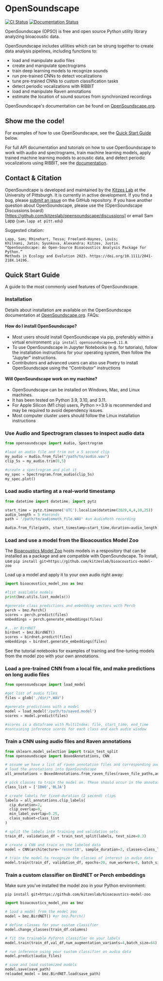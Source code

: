 # OpenSoundscape

[![CI Status](https://github.com/kitzeslab/opensoundscape/workflows/CI/badge.svg)](https://github.com/kitzeslab/opensoundscape/actions?query=workflow%3ACI)
[![Documentation Status](https://readthedocs.org/projects/opensoundscape/badge/?version=latest)](http://opensoundscape.org/en/latest/?badge=latest)

OpenSoundscape (OPSO) is free and open source Python utility library analyzing bioacoustic data. 

OpenSoundscape includes utilities which can be strung together to create data analysis pipelines, including functions to:

* load and manipulate audio files
* create and manipulate spectrograms
* train deep learning models to recognize sounds
* run pre-trained CNNs to detect vocalizations
* tune pre-trained CNNs to custom classification tasks
* detect periodic vocalizations with RIBBIT
* load and manipulate Raven annotations
* estimate the location of sound sources from synchronized recordings


OpenSoundscape's documentation can be found on [OpenSoundscape.org](https://opensoundscape.org).

## Show me the code!

For examples of how to use OpenSoundscape, see the [Quick Start Guide](#quick-start-guide) below.

For full API documentation and tutorials on how to use OpenSoundscape to work with audio and spectrograms, train machine learning models, apply trained machine learning models to acoustic data, and detect periodic vocalizations using RIBBIT, see the [documentation](http://opensoundscape.org).


## Contact & Citation

OpenSoundcape is developed and maintained by the [Kitzes Lab](http://www.kitzeslab.org/) at the University of Pittsburgh. It is currently in active development. If you find a bug, please [submit an issue](https://github.com/kitzeslab/opensoundscape/issues) on the GitHub repository. If you have another question about OpenSoundscape, please use the (OpenSoundscape Discussions board)[https://github.com/kitzeslab/opensoundscape/discussions] or email Sam Lapp (`sam.lapp at pitt.edu`)


Suggested citation:

    Lapp, Sam; Rhinehart, Tessa; Freeland-Haynes, Louis; 
    Khilnani, Jatin; Syunkova, Alexandra; Kitzes, Justin. 
    “OpenSoundscape: An Open-Source Bioacoustics Analysis Package for Python.” 
    Methods in Ecology and Evolution 2023. https://doi.org/10.1111/2041-210X.14196.


## Quick Start Guide

A guide to the most commonly used features of OpenSoundscape.


### Installation

Details about installation are available on the OpenSoundscape documentation at [OpenSoundscape.org](https://opensoundscape.org). FAQs:

#### How do I install OpenSoundscape?

* Most users should install OpenSoundscape via pip, preferably within a virtual environment: `pip install opensoundscape==0.11.0`. 
* To use OpenSoundscape in Jupyter Notebooks (e.g. for tutorials), follow the installation instructions for your operating system, then follow the "Jupyter" instructions.
* Contributors and advanced users can also use Poetry to install OpenSoundscape using the "Contributor" instructions

#### Will OpenSoundscape work on my machine?

* OpenSoundscape can be installed on Windows, Mac, and Linux machines.
* It has been tested on Python 3.9, 3.10, and 3.11.
* For Apple Silicon (M1 chip) users, Python >=3.9 is recommended and may be required to avoid dependency issues.
* Most computer cluster users should follow the Linux installation instructions


### Use Audio and Spectrogram classes to inspect audio data
```python
from opensoundscape import Audio, Spectrogram

#load an audio file and trim out a 5 second clip
my_audio = Audio.from_file("/path/to/audio.wav")
clip_5s = my_audio.trim(0,5)

#create a spectrogram and plot it
my_spec = Spectrogram.from_audio(clip_5s)
my_spec.plot()
```

### Load audio starting at a real-world timestamp
```python
from datetime import datetime; import pytz

start_time = pytz.timezone('UTC').localize(datetime(2020,4,4,10,25))
audio_length = 5 #seconds  
path = '/path/to/audiomoth_file.WAV' #an AudioMoth recording

Audio.from_file(path, start_timestamp=start_time,duration=audio_length)
```

### Load and use a model from the Bioacoustics Model Zoo
The [Bioacoustics Model Zoo](https://github.com/kitzeslab/bioacoustics-model-zoo) hosts models in a respository that can be installed as a package and are compatible with OpenSoundscape. To install, use
`pip install git+https://github.com/kitzeslab/bioacoustics-model-zoo`

Load up a model and apply it to your own audio right away:

```python
import bioacoustics_model_zoo as bmz

#list available models
print(bmz.utils.list_models())

#generate class predictions and embedding vectors with Perch
perch = bmz.Perch()
scores = perch.predict(files)
embeddings = perch.generate_embeddings(files)

#...or BirdNET
birdnet = bmz.BirdNET()
scores = birdnet.predict(files)
embeddings = birdnet.generate_embeddings(files)
```

See the tutorial notebooks for examples of training and fine-tuning models from the model zoo with your own annotations. 

### Load a pre-trained CNN from a local file, and make predictions on long audio files
```python
from opensoundscape import load_model

#get list of audio files
files = glob('./dir/*.WAV')

#generate predictions with a model
model = load_model('/path/to/saved.model')
scores = model.predict(files)

#scores is a dataframe with MultiIndex: file, start_time, end_time
#containing inference scores for each class and each audio window
```

### Train a CNN using audio files and Raven annotations 
```python
from sklearn.model_selection import train_test_split
from opensoundscape import BoxedAnnotations, CNN

# assume we have a list of raven annotation files and corresponding audio files
# load the annotations into OpenSoundscape
all_annotations = BoxedAnnotations.from_raven_files(raven_file_paths,audio_file_paths)

# pick classes to train the model on. These should occur in the annotated data
class_list = ['IBWO','BLJA']

# create labels for fixed-duration (2 second) clips 
labels = all_annotations.clip_labels(
  cip_duration=2,
  clip_overlap=0,
  min_label_overlap=0.25,
  class_subset=class_list
)

# split the labels into training and validation sets
train_df, validation_df = train_test_split(labels, test_size=0.3)

# create a CNN and train on the labeled data
model = CNN(architecture='resnet18', sample_duration=2, classes=class_list)

# train the model to recognize the classes of interest in audio data
model.train(train_df, validation_df, epochs=20, num_workers=8, batch_size=256)
```

### Train a custom classifier on BirdNET or Perch embeddings

Make sure you've installed the model zoo in your Python environment:

`pip install git+https://github.com/kitzeslab/bioacoustics-model-zoo`

```python
import bioacoustics_model_zoo as bmz

# load a model from the model zoo
model = bmz.BirdNET() #or bmz.Perch()

# define classes for your custom classifier
model.change_classes(train_df.columns)

# fit the trainable PyTorch classifier on your labels
model.train(train_df,val_df,num_augmentation_variants=4,batch_size=64)

# run inference using your custom classifier on audio data
model.predict(audio_files)

# save and load customized models
model.save(save_path)
reloaded_model = bmz.BirdNET.load(save_path)
```